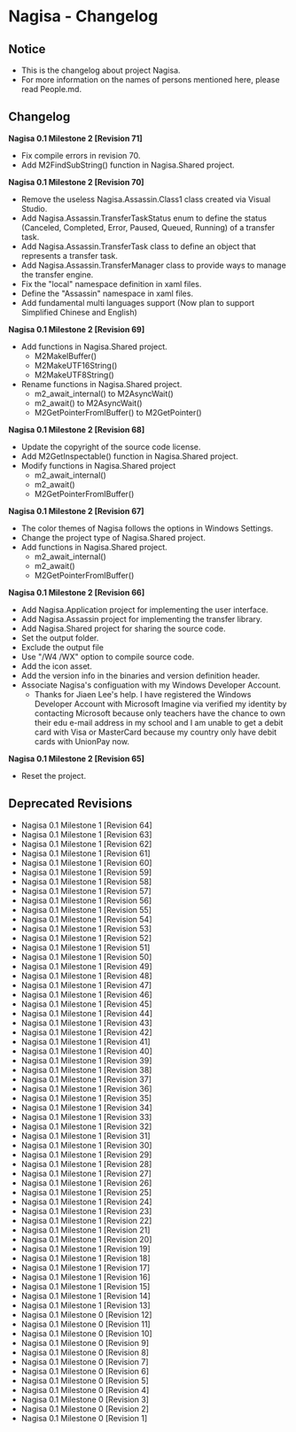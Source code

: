 ﻿# Nagisa - Changelog

## Notice
- This is the changelog about project Nagisa.
- For more information on the names of persons mentioned here, please read 
  People.md.

## Changelog

**Nagisa 0.1 Milestone 2 [Revision 71]**
- Fix compile errors in revision 70.
- Add M2FindSubString() function in Nagisa.Shared project.

**Nagisa 0.1 Milestone 2 [Revision 70]**
- Remove the useless Nagisa.Assassin.Class1 class created via Visual Studio.
- Add Nagisa.Assassin.TransferTaskStatus enum to define the status (Canceled, 
  Completed, Error, Paused, Queued, Running) of a transfer task.
- Add Nagisa.Assassin.TransferTask class to define an object that represents a 
  transfer task.
- Add Nagisa.Assassin.TransferManager class to provide ways to manage the 
  transfer engine.
- Fix the "local" namespace definition in xaml files.
- Define the "Assassin" namespace in xaml files.
- Add fundamental multi languages support (Now plan to support Simplified 
  Chinese and English)

**Nagisa 0.1 Milestone 2 [Revision 69]** 
- Add functions in Nagisa.Shared project.
  - M2MakeIBuffer()
  - M2MakeUTF16String()
  - M2MakeUTF8String()
- Rename functions in Nagisa.Shared project.
  - m2_await_internal() to M2AsyncWait()
  - m2_await() to M2AsyncWait()
  - M2GetPointerFromIBuffer() to M2GetPointer()

**Nagisa 0.1 Milestone 2 [Revision 68]** 
- Update the copyright of the source code license.
- Add M2GetInspectable() function in Nagisa.Shared project.
- Modify functions in Nagisa.Shared project
  - m2_await_internal()
  - m2_await()
  - M2GetPointerFromIBuffer()

**Nagisa 0.1 Milestone 2 [Revision 67]** 
- The color themes of Nagisa follows the options in Windows Settings.
- Change the project type of Nagisa.Shared project.
- Add functions in Nagisa.Shared project.
  - m2_await_internal()
  - m2_await()
  - M2GetPointerFromIBuffer()

**Nagisa 0.1 Milestone 2 [Revision 66]** 
- Add Nagisa.Application project for implementing the user interface.
- Add Nagisa.Assassin project for implementing the transfer library.
- Add Nagisa.Shared project for sharing the source code.
- Set the output folder.
- Exclude the output file
- Use "/W4 /WX" option to compile source code.
- Add the icon asset.
- Add the version info in the binaries and version definition header.
- Associate Nagisa's configuation with my Windows Developer Account.
  - Thanks for Jiaen Lee's help. I have registered the Windows Developer 
    Account with Microsoft Imagine via verified my identity by contacting 
    Microsoft because only teachers have the chance to own their edu e-mail 
    address in my school and I am unable to get a debit card with Visa or 
    MasterCard because my country only have debit cards with UnionPay now.

**Nagisa 0.1 Milestone 2 [Revision 65]** 
- Reset the project.

## Deprecated Revisions
- Nagisa 0.1 Milestone 1 [Revision 64]
- Nagisa 0.1 Milestone 1 [Revision 63]
- Nagisa 0.1 Milestone 1 [Revision 62]
- Nagisa 0.1 Milestone 1 [Revision 61]
- Nagisa 0.1 Milestone 1 [Revision 60]
- Nagisa 0.1 Milestone 1 [Revision 59]
- Nagisa 0.1 Milestone 1 [Revision 58]
- Nagisa 0.1 Milestone 1 [Revision 57]
- Nagisa 0.1 Milestone 1 [Revision 56]
- Nagisa 0.1 Milestone 1 [Revision 55]
- Nagisa 0.1 Milestone 1 [Revision 54]
- Nagisa 0.1 Milestone 1 [Revision 53]
- Nagisa 0.1 Milestone 1 [Revision 52]
- Nagisa 0.1 Milestone 1 [Revision 51]
- Nagisa 0.1 Milestone 1 [Revision 50]
- Nagisa 0.1 Milestone 1 [Revision 49]
- Nagisa 0.1 Milestone 1 [Revision 48]
- Nagisa 0.1 Milestone 1 [Revision 47]
- Nagisa 0.1 Milestone 1 [Revision 46]
- Nagisa 0.1 Milestone 1 [Revision 45]
- Nagisa 0.1 Milestone 1 [Revision 44]
- Nagisa 0.1 Milestone 1 [Revision 43]
- Nagisa 0.1 Milestone 1 [Revision 42]
- Nagisa 0.1 Milestone 1 [Revision 41]
- Nagisa 0.1 Milestone 1 [Revision 40]
- Nagisa 0.1 Milestone 1 [Revision 39]
- Nagisa 0.1 Milestone 1 [Revision 38]
- Nagisa 0.1 Milestone 1 [Revision 37]
- Nagisa 0.1 Milestone 1 [Revision 36]
- Nagisa 0.1 Milestone 1 [Revision 35]
- Nagisa 0.1 Milestone 1 [Revision 34]
- Nagisa 0.1 Milestone 1 [Revision 33]
- Nagisa 0.1 Milestone 1 [Revision 32]
- Nagisa 0.1 Milestone 1 [Revision 31]
- Nagisa 0.1 Milestone 1 [Revision 30]
- Nagisa 0.1 Milestone 1 [Revision 29]
- Nagisa 0.1 Milestone 1 [Revision 28]
- Nagisa 0.1 Milestone 1 [Revision 27]
- Nagisa 0.1 Milestone 1 [Revision 26]
- Nagisa 0.1 Milestone 1 [Revision 25]
- Nagisa 0.1 Milestone 1 [Revision 24]
- Nagisa 0.1 Milestone 1 [Revision 23]
- Nagisa 0.1 Milestone 1 [Revision 22]
- Nagisa 0.1 Milestone 1 [Revision 21]
- Nagisa 0.1 Milestone 1 [Revision 20]
- Nagisa 0.1 Milestone 1 [Revision 19]
- Nagisa 0.1 Milestone 1 [Revision 18]
- Nagisa 0.1 Milestone 1 [Revision 17]
- Nagisa 0.1 Milestone 1 [Revision 16]
- Nagisa 0.1 Milestone 1 [Revision 15]
- Nagisa 0.1 Milestone 1 [Revision 14]
- Nagisa 0.1 Milestone 1 [Revision 13]
- Nagisa 0.1 Milestone 0 [Revision 12]
- Nagisa 0.1 Milestone 0 [Revision 11]
- Nagisa 0.1 Milestone 0 [Revision 10]
- Nagisa 0.1 Milestone 0 [Revision 9]
- Nagisa 0.1 Milestone 0 [Revision 8]
- Nagisa 0.1 Milestone 0 [Revision 7]
- Nagisa 0.1 Milestone 0 [Revision 6]
- Nagisa 0.1 Milestone 0 [Revision 5]
- Nagisa 0.1 Milestone 0 [Revision 4]
- Nagisa 0.1 Milestone 0 [Revision 3]
- Nagisa 0.1 Milestone 0 [Revision 2]
- Nagisa 0.1 Milestone 0 [Revision 1]
